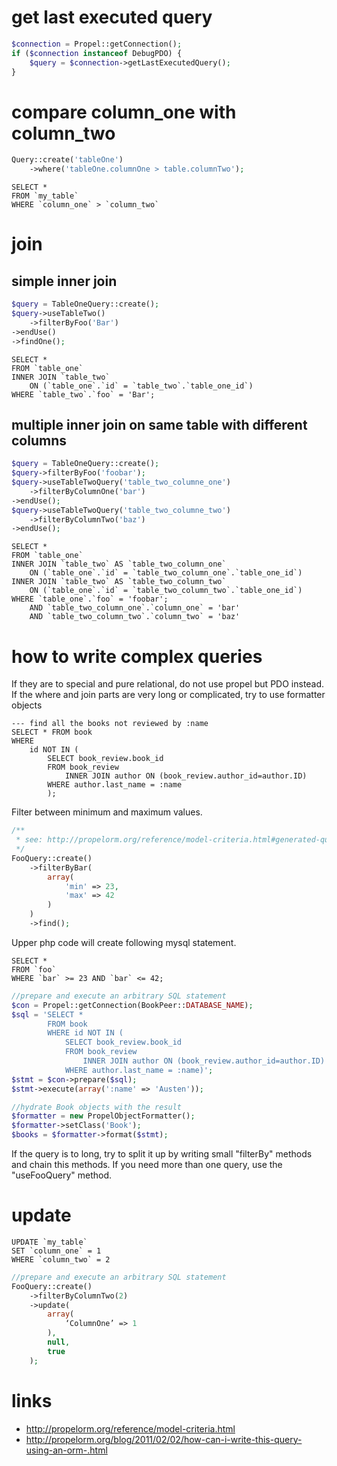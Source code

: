 # get last executed query

```php
$connection = Propel::getConnection();
if ($connection instanceof DebugPDO) {
    $query = $connection->getLastExecutedQuery();
}
```

# compare column_one with column_two

```php
Query::create('tableOne')
    ->where('tableOne.columnOne > table.columnTwo');
```

```mysql
SELECT * 
FROM `my_table` 
WHERE `column_one` > `column_two`
```

# join

## simple inner join

```php
$query = TableOneQuery::create();
$query->useTableTwo()
    ->filterByFoo('Bar')
->endUse()
->findOne();
```

```mysql
SELECT * 
FROM `table_one` 
INNER JOIN `table_two`
    ON (`table_one`.`id` = `table_two`.`table_one_id`)
WHERE `table_two`.`foo` = 'Bar';
```

## multiple inner join on same table with different columns

```php
$query = TableOneQuery::create();
$query->filterByFoo('foobar');
$query->useTableTwoQuery('table_two_columne_one')
    ->filterByColumnOne('bar')
->endUse();
$query->useTableTwoQuery('table_two_columne_two')
    ->filterByColumnTwo('baz')
->endUse();
```

```mysql
SELECT *
FROM `table_one` 
INNER JOIN `table_two` AS `table_two_column_one`
    ON (`table_one`.`id` = `table_two_column_one`.`table_one_id`)
INNER JOIN `table_two` AS `table_two_column_two`
    ON (`table_one`.`id` = `table_two_column_two`.`table_one_id`)
WHERE `table_one`.`foo` = 'foobar';
    AND `table_two_column_one`.`column_one` = 'bar'
    AND `table_two_column_two`.`column_two` = 'baz'
```

# how to write complex queries

If they are to special and pure relational, do not use propel but PDO instead.
If the where and join parts are very long or complicated, try to use formatter objects

```mysql
--- find all the books not reviewed by :name
SELECT * FROM book
WHERE 
    id NOT IN (
        SELECT book_review.book_id 
        FROM book_review
            INNER JOIN author ON (book_review.author_id=author.ID)
        WHERE author.last_name = :name
        );
```

Filter between minimum and maximum values.

```php
/**
 * see: http://propelorm.org/reference/model-criteria.html#generated-query-methods
 */
FooQuery::create()
    ->filterByBar(
        array(
            'min' => 23,
            'max' => 42
        )
    )
    ->find();
```
Upper php code will create following mysql statement.

```mysql
SELECT * 
FROM `foo` 
WHERE `bar` >= 23 AND `bar` <= 42;
```


```php
//prepare and execute an arbitrary SQL statement
$con = Propel::getConnection(BookPeer::DATABASE_NAME);
$sql = 'SELECT * 
        FROM book 
        WHERE id NOT IN (
            SELECT book_review.book_id 
            FROM book_review 
                INNER JOIN author ON (book_review.author_id=author.ID) 
            WHERE author.last_name = :name)';
$stmt = $con->prepare($sql);
$stmt->execute(array(':name' => 'Austen'));

//hydrate Book objects with the result
$formatter = new PropelObjectFormatter();
$formatter->setClass('Book');
$books = $formatter->format($stmt);
```
If the query is to long, try to split it up by writing small "filterBy" methods and chain this methods.
If you need more than one query, use the "useFooQuery" method.

# update

```mysql
UPDATE `my_table`
SET `column_one` = 1
WHERE `column_two` = 2
```

```php
//prepare and execute an arbitrary SQL statement
FooQuery::create()
    ->filterByColumnTwo(2)
    ->update(
        array(
            ‘ColumnOne’ => 1
        ),
        null,
        true
    );
```

# links

* http://propelorm.org/reference/model-criteria.html
* http://propelorm.org/blog/2011/02/02/how-can-i-write-this-query-using-an-orm-.html

